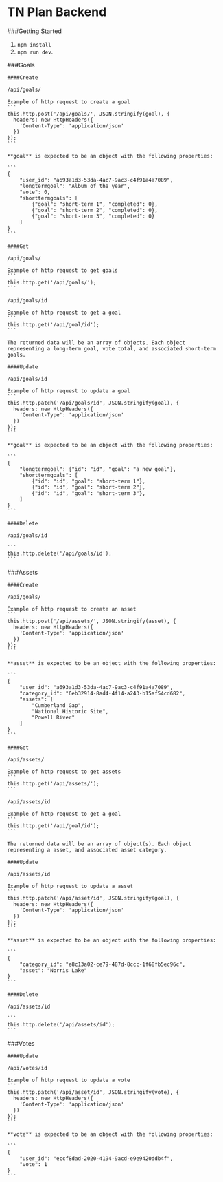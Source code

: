 # TN Plan Backend 

###Getting Started 
 1. `npm install`
 2. `npm run dev`.

###Goals 

    ####Create 

    /api/goals/

    Example of http request to create a goal
    ```
    this.http.post('/api/goals/', JSON.stringify(goal), {
      headers: new HttpHeaders({
        'Content-Type': 'application/json'
      })
    });
    ```

    **goal** is expected to be an object with the following properties:  

    ```
    {
        "user_id": "a693a1d3-53da-4ac7-9ac3-c4f91a4a7089", 
        "longtermgoal": "Album of the year", 
        "vote": 0,
        "shorttermgoals": [
            {"goal": "short-term 1", "completed": 0},
            {"goal": "short-term 2", "completed": 0},
            {"goal": "short-term 3", "completed": 0}
        ]
    }
    ```

    ####Get

    /api/goals/

    Example of http request to get goals
    ```
    this.http.get('/api/goals/');
    ```

    /api/goals/id

    Example of http request to get a goal
    ```
    this.http.get('/api/goal/id');
    ```

    The returned data will be an array of objects. Each object representing a long-term goal, vote total, and associated short-term goals.

    ####Update 

    /api/goals/id

    Example of http request to update a goal
    ```
    this.http.patch('/api/goals/id', JSON.stringify(goal), {
      headers: new HttpHeaders({
        'Content-Type': 'application/json'
      })
    });
    ```

    **goal** is expected to be an object with the following properties:  

    ```
    {
        "longtermgoal": {"id": "id", "goal": "a new goal"}, 
        "shorttermgoals": [
            {"id": "id", "goal": "short-term 1"},
            {"id": "id", "goal": "short-term 2"},
            {"id": "id", "goal": "short-term 3"},
        ]
    }
    ```

    ####Delete 

    /api/goals/id

    ```
    this.http.delete('/api/goals/id');
    ```


###Assets

    ####Create 

    /api/goals/

    Example of http request to create an asset
    ```
    this.http.post('/api/assets/', JSON.stringify(asset), {
      headers: new HttpHeaders({
        'Content-Type': 'application/json'
      })
    });
    ```

    **asset** is expected to be an object with the following properties:  

    ```
    {
        "user_id": "a693a1d3-53da-4ac7-9ac3-c4f91a4a7089", 
        "category_id": "6eb32914-8ad4-4f14-a243-b15af54cd682", 
        "assets": [
            "Cumberland Gap",
            "National Historic Site",
            "Powell River"
        ]
    }
    ```

    ####Get

    /api/assets/

    Example of http request to get assets
    ```
    this.http.get('/api/assets/');
    ```

    /api/assets/id

    Example of http request to get a goal
    ```
    this.http.get('/api/goal/id');
    ```

    The returned data will be an array of object(s). Each object representing a asset, and associated asset category.

    ####Update 

    /api/assets/id

    Example of http request to update a asset
    ```
    this.http.patch('/api/asset/id', JSON.stringify(goal), {
      headers: new HttpHeaders({
        'Content-Type': 'application/json'
      })
    });
    ```

    **asset** is expected to be an object with the following properties:  

    ```
    {
        "category_id": "e8c13a02-ce79-487d-8ccc-1f68fb5ec96c", 
        "asset": "Norris Lake"
    }
    ```

    ####Delete 

    /api/assets/id

    ```
    this.http.delete('/api/assets/id');
    ```


###Votes

    ####Update 

    /api/votes/id

    Example of http request to update a vote
    ```
    this.http.patch('/api/asset/id', JSON.stringify(vote), {
      headers: new HttpHeaders({
        'Content-Type': 'application/json'
      })
    });
    ```

    **vote** is expected to be an object with the following properties:  

    ```
    {
        "user_id": "eccf8dad-2020-4194-9acd-e9e9420ddb4f", 
        "vote": 1
    }
    ```

